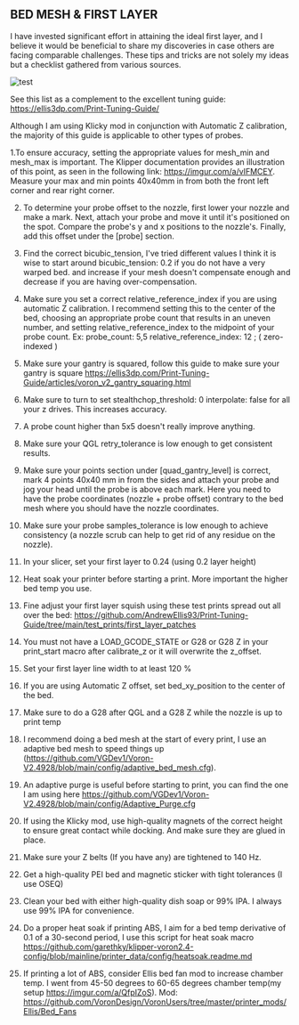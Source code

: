 ## BED MESH & FIRST LAYER

I have invested significant effort in attaining the ideal first layer, and I believe it would be beneficial to share my discoveries in case others are facing comparable challenges. These tips and tricks are not solely my ideas but a checklist gathered from various sources.

![test](https://i.imgur.com/M9eXow1.jpeg)

See this list as a complement to the excellent tuning guide: https://ellis3dp.com/Print-Tuning-Guide/

Although I am using Klicky mod in conjunction with Automatic Z calibration, the majority of this guide is applicable to other types of probes. 

1.To ensure accuracy, setting the appropriate values for mesh_min and mesh_max is important. The Klipper documentation provides an illustration of this point, as seen in the following link: https://imgur.com/a/vIFMCEY. Measure your max and min points 40x40mm in from both the front left corner and rear right corner.

2. To determine your probe offset to the nozzle, first lower your nozzle and make a mark. Next, attach your probe and move it until it's positioned on the spot. Compare the probe's y and x positions to the nozzle's. Finally, add this offset under the [probe] section.

3. Find the correct bicubic_tension, I've tried different values I think it is wise to start around bicubic_tension: 0.2 if you do not have a very warped bed. and increase if your mesh doesn't compensate enough and decrease if you are having over-compensation.

4. Make sure you set a correct relative_reference_index if you are using automatic Z calibration. I recommend setting this to the center of the bed, choosing an appropriate probe count that results in an uneven number, and setting relative_reference_index to the midpoint of your probe count. Ex: probe_count: 5,5 relative_reference_index: 12 ; ( zero-indexed )

5. Make sure your gantry is squared, follow this guide to make sure your gantry is square https://ellis3dp.com/Print-Tuning-Guide/articles/voron_v2_gantry_squaring.html

6. Make sure to turn to set stealthchop_threshold: 0 interpolate: false for all your z drives. This increases accuracy.

7. A probe count higher than 5x5 doesn't really improve anything.

8. Make sure your QGL retry_tolerance is low enough to get consistent results.

9. Make sure your points section under [quad_gantry_level] is correct, mark 4 points 40x40 mm in from the sides and attach your probe and jog your head until the probe is above each mark. Here you need to have the probe coordinates (nozzle + probe offset) contrary to the bed mesh where you should have the nozzle coordinates.

10. Make sure your probe samples_tolerance is low enough to achieve consistency (a nozzle scrub can help to get rid of any residue on the nozzle).

11. In your slicer, set your first layer to 0.24 (using 0.2 layer height)

12. Heat soak your printer before starting a print. More important the higher bed temp you use.

13. Fine adjust your first layer squish using these test prints spread out all over the bed: https://github.com/AndrewEllis93/Print-Tuning-Guide/tree/main/test_prints/first_layer_patches

14. You must not have a LOAD_GCODE_STATE or G28 or G28 Z in your print_start macro after calibrate_z or it will overwrite the z_offset.

15. Set your first layer line width to at least 120 %

16. If you are using Automatic Z offset, set bed_xy_position to the center of the bed.

17. Make sure to do a G28 after QGL and a G28 Z while the nozzle is up to print temp

18. I recommend doing a bed mesh at the start of every print, I use an adaptive bed mesh to speed things up (https://github.com/VGDev1/Voron-V2.4928/blob/main/config/adaptive_bed_mesh.cfg).

19. An adaptive purge is useful before starting to print, you can find the one I am using here https://github.com/VGDev1/Voron-V2.4928/blob/main/config/Adaptive_Purge.cfg

20. If using the Klicky mod, use high-quality magnets of the correct height to ensure great contact while docking. And make sure they are glued in place.

22. Make sure your Z belts (If you have any) are tightened to 140 Hz.

23. Get a high-quality PEI bed and magnetic sticker with tight tolerances (I use OSEQ)

24. Clean your bed with either high-quality dish soap or 99% IPA. I always use 99% IPA for convenience.

25. Do a proper heat soak if printing ABS, I aim for a bed temp derivative of 0.1 of a 30-second period, I use this script for heat soak macro https://github.com/garethky/klipper-voron2.4-config/blob/mainline/printer_data/config/heatsoak.readme.md

26. If printing a lot of ABS, consider Ellis bed fan mod to increase chamber temp. I went from 45-50 degrees to 60-65 degrees chamber temp(my setup https://imgur.com/a/QfpIZoS). Mod: https://github.com/VoronDesign/VoronUsers/tree/master/printer_mods/Ellis/Bed_Fans
